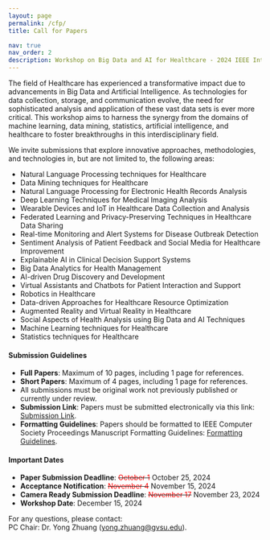 ```yaml
---
layout: page
permalink: /cfp/
title: Call for Papers

nav: true
nav_order: 2
description: Workshop on Big Data and AI for Healthcare - 2024 IEEE International Conference on Big Data
---
```


The field of Healthcare has experienced a transformative impact due to advancements in Big Data and Artificial Intelligence. As technologies for data collection, storage, and communication evolve, the need for sophisticated analysis and application of these vast data sets is ever more critical. This workshop aims to harness the synergy from the domains of machine learning, data mining, statistics, artificial intelligence, and healthcare to foster breakthroughs in this interdisciplinary field.

We invite submissions that explore innovative approaches, methodologies, and technologies in, but are not limited to, the following areas:

- Natural Language Processing techniques for Healthcare
- Data Mining techniques for Healthcare
- Natural Language Processing for Electronic Health Records Analysis
- Deep Learning Techniques for Medical Imaging Analysis
- Wearable Devices and IoT in Healthcare Data Collection and Analysis
- Federated Learning and Privacy-Preserving Techniques in Healthcare Data Sharing
- Real-time Monitoring and Alert Systems for Disease Outbreak Detection
- Sentiment Analysis of Patient Feedback and Social Media for Healthcare Improvement
- Explainable AI in Clinical Decision Support Systems
- Big Data Analytics for Health Management
- AI-driven Drug Discovery and Development
- Virtual Assistants and Chatbots for Patient Interaction and Support
- Robotics in Healthcare
- Data-driven Approaches for Healthcare Resource Optimization
- Augmented Reality and Virtual Reality in Healthcare
- Social Aspects of Health Analysis using Big Data and AI Techniques
- Machine Learning techniques for Healthcare
- Statistics techniques for Healthcare

#### Submission Guidelines

- **Full Papers**: Maximum of 10 pages, including 1 page for references.
- **Short Papers**: Maximum of 4 pages, including 1 page for references.
- All submissions must be original work not previously published or currently under review.
- **Submission Link**: Papers must be submitted electronically via this link: [Submission Link](https://wi-lab.com/cyberchair/2024/bigdata24/scripts/submit.php?subarea=S38&undisplay_detail=1&wh=/cyberchair/2024/bigdata24/scripts/ws_submit.php).
- **Formatting Guidelines**: Papers should be formatted to IEEE Computer Society Proceedings Manuscript Formatting Guidelines: [Formatting Guidelines](https://www.ieee.org/conferences/publishing/templates.html).

#### Important Dates

- **Paper Submission Deadline**: <del><span style="color:red">October 1</span></del> October 25, 2024
- **Acceptance Notification**: <del><span style="color:red">November 4</span></del> November 15, 2024
- **Camera Ready Submission Deadline**: <del><span style="color:red">November 17</span></del> November 23, 2024
- **Workshop Date**: December 15, 2024

For any questions, please contact:  
PC Chair: Dr. Yong Zhuang (yong.zhuang@gvsu.edu).